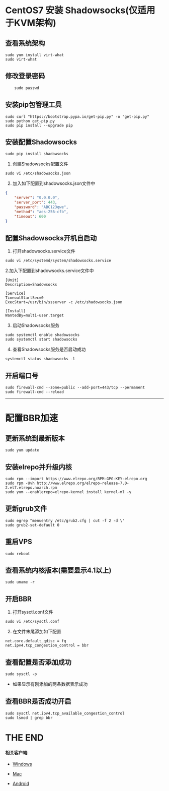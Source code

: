 # CentOS7 安装 Shadowsocks(仅适用于KVM架构)

## 查看系统架构
```shell
sudo yum install virt-what
sudo virt-what
```

## 修改登录密码
```shell
    sudo passwd
```

## 安装pip包管理工具
``` shell
sudo curl "https://bootstrap.pypa.io/get-pip.py" -o "get-pip.py"
sudo python get-pip.py
sudo pip install --upgrade pip
```

## 安装配置Shadowsocks
``` shell
sudo pip install shadowsocks
```

1. 创建Shadowsocks配置文件
``` shell
sudo vi /etc/shadowsocks.json
```
2. 加入如下配置到shadowsocks.json文件中
``` json
{
    "server": "0.0.0.0",
    "server_port": 443,
    "password": "ABC123qwe",
    "method": "aes-256-cfb",
    "timeout": 600
}
```

## 配置Shadowsocks开机自启动

1.  打开shadowsocks.service文件

```shell
sudo vi /etc/systemd/system/shadowsocks.service
```
2.加入下配置到shadowsocks.service文件中

``` config
[Unit]
Description=Shadowsocks

[Service]
TimeoutStartSec=0
ExecStart=/usr/bin/ssserver -c /etc/shadowsocks.json

[Install]
WantedBy=multi-user.target
```

3. 启动Shadowsocks服务
``` shell
sudo systemctl enable shadowsocks
sudo systemctl start shadowsocks
```

4. 查看Shadowsocks服务是否启动成功
```shell
systemctl status shadowsocks -l
```

## 开启端口号
```shell
sudo firewall-cmd --zone=public --add-port=443/tcp --permanent
sudo firewall-cmd --reload
```

---


# 配置BBR加速

## 更新系统到最新版本
```shell
sudo yum update
```

## 安装elrepo并升级内核
```shell
sudo rpm --import https://www.elrepo.org/RPM-GPG-KEY-elrepo.org
sudo rpm -Uvh http://www.elrepo.org/elrepo-release-7.0-2.el7.elrepo.noarch.rpm
sudo yum --enablerepo=elrepo-kernel install kernel-ml -y
```

## 更新grub文件
```shell
sudo egrep ^menuentry /etc/grub2.cfg | cut -f 2 -d \'
sudo grub2-set-default 0
```

## 重启VPS
```shell
sudo reboot
```

## 查看系统内核版本(需要显示4.1以上)
```shell
sudo uname -r
```

## 开启BBR
1. 打开sysctl.conf文件
```shell
sudo vi /etc/sysctl.conf 
```
2. 在文件末尾添加如下配置
```config
net.core.default_qdisc = fq
net.ipv4.tcp_congestion_control = bbr
```

## 查看配置是否添加成功
```shell
sudo sysctl -p
```
- 如果显示有刚添加的两条数据表示成功

## 查看BBR是否成功开启
```shell
sudo sysctl net.ipv4.tcp_available_congestion_control
sudo lsmod | grep bbr
```

# THE END

#### 相关客户端

- [Windows](https://github.com/shadowsocks/shadowsocks-windows/releases)
 
- [Mac](https://github.com/shadowsocks/ShadowsocksX-NG/releases)

- [Android](https://github.com/shadowsocks/shadowsocks-android/releases)